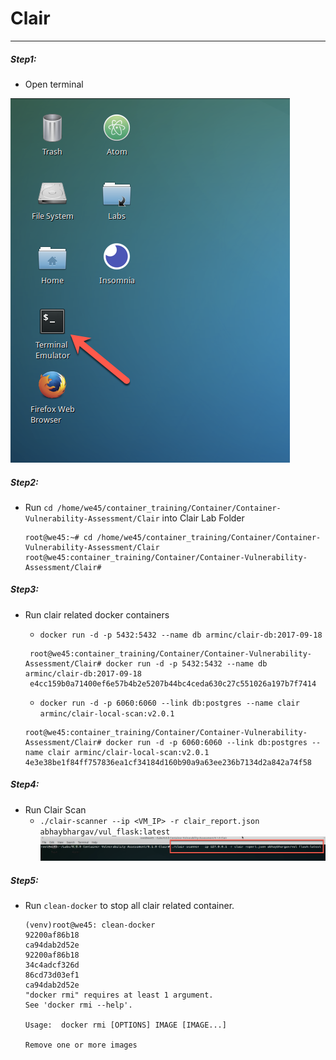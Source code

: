 # Clair

---

##### Step1:

* Open terminal

![](img/Open-Terminal.png)

##### Step2:

* Run `cd /home/we45/container_training/Container/Container-Vulnerability-Assessment/Clair` into Clair Lab Folder

    ```commandline
    root@we45:~# cd /home/we45/container_training/Container/Container-Vulnerability-Assessment/Clair
    root@we45:container_training/Container/Container-Vulnerability-Assessment/Clair#
    ```

##### Step3:

* Run clair related docker containers

    * `docker run -d -p 5432:5432 --name db arminc/clair-db:2017-09-18`
    
    ```commandline
     root@we45:container_training/Container/Container-Vulnerability-Assessment/Clair# docker run -d -p 5432:5432 --name db arminc/clair-db:2017-09-18
     e4cc159b0a71400ef6e57b4b2e5207b44bc4ceda630c27c551026a197b7f7414
    ```
    
    * `docker run -d -p 6060:6060 --link db:postgres --name clair arminc/clair-local-scan:v2.0.1`
    
    ```commandline
    root@we45:container_training/Container/Container-Vulnerability-Assessment/Clair# docker run -d -p 6060:6060 --link db:postgres --name clair arminc/clair-local-scan:v2.0.1
    4e3e38be1f84ff757836ea1cf34184d160b90a9a63ee236b7134d2a842a74f58
    ```
  
##### Step4:

* Run Clair Scan 
    * `./clair-scanner --ip <VM_IP> -r clair_report.json abhaybhargav/vul_flask:latest`
    ![](img/run-scan.png)
    
##### Step5: 

* Run `clean-docker` to stop all clair related container.  

    ```commandline
    (venv)root@we45: clean-docker
    92200af86b18
    ca94dab2d52e
    92200af86b18
    34c4adcf326d
    86cd73d03ef1
    ca94dab2d52e
    "docker rmi" requires at least 1 argument.
    See 'docker rmi --help'.
    
    Usage:  docker rmi [OPTIONS] IMAGE [IMAGE...]
    
    Remove one or more images
    
    ```
